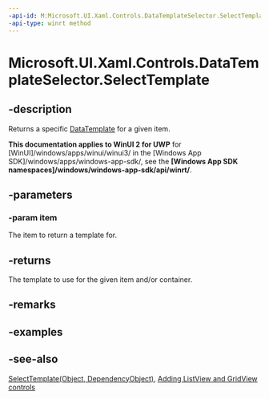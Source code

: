 ```yaml
---
-api-id: M:Microsoft.UI.Xaml.Controls.DataTemplateSelector.SelectTemplate(System.Object)
-api-type: winrt method
---
```


<!-- Method syntax
public Windows.UI.Xaml.DataTemplate SelectTemplate(System.Object item)
-->

# Microsoft.UI.Xaml.Controls.DataTemplateSelector.SelectTemplate

## -description
Returns a specific [DataTemplate](../microsoft.ui.xaml/datatemplate.md) for a given item.

**This documentation applies to WinUI 2 for UWP** for [WinUI]/windows/apps/winui/winui3/ in the [Windows App SDK]/windows/apps/windows-app-sdk/, see the **[Windows App SDK namespaces]/windows/windows-app-sdk/api/winrt/**.

## -parameters
### -param item
The item to return a template for.

## -returns
The template to use for the given item and/or container.

## -remarks

## -examples

## -see-also
[SelectTemplate(Object, DependencyObject)](datatemplateselector_selecttemplate_955778203.md), [Adding ListView and GridView controls](/previous-versions/windows/apps/hh780618(v=win.10))
